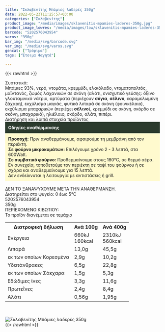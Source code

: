 ```yaml
---
title: "Σκλαβενίτης Μπάμιες λαδερές 350g"
date: 2022-05-23T11:25:57+03:00
categories: ["Σκλαβενίτης"]
product_image: "/media/images/sklavenitis-mpamies-laderes-350g.jpg"
product_image_lowres: "/media/images/low/sklavenitis-mpamies-laderes-350g.jpg"
barcode: "5202576043954"
varos: "350g"
bar_img: "/media/svg/barcode.svg"
var_img: "/media/svg/varos.svg"
gencat: ["Τρόφιμα"]
tags: ["Έτοιμα Φαγητά"]

---
```

{{< rawhtml >}}

<div class="sload555"><div class="product"><div id="sistatika">Συστατικά:</div><div class="alltext">Μπάμιες 93%, νερό, ντομάτα, κρεμμύδι, ελαιόλαδο, ντοματοπολτός, μαϊντανός, ζωμός λαχανικών σε σκόνη (αλάτι, ενισχυτικό γεύσης: όξινο γλουταμινικό νάτριο, αρτύματα (περιέχουν <b>σόγια</b>, <b>σέλινο</b>, καραμελωμένη ζάχαρη), εκχύλισμα μαγιάς, φυτικά λιπαρά σε σκόνη (φοινικέλαιο), εκχύλισμα μπαχαρικών (περιέχει <b>σέλινο</b>), κρεμμύδι σε σκόνη, σκόρδο σε σκόνη, μπαχαρικά), ηλιέλαιο, σκόρδο, αλάτι, πιπέρι.</div><div id="loipa">Διατήρηση και λοιπά στοιχεία προϊόντος</div><div class="alltext"><div style="background:#2b3a2d;padding:10px;color:#fff"><b>Οδηγίες αναθέρμανσης</b></div><div style="background:#ffface;padding:10px;"><b>Προσοχή:</b> Πριν αναθερμάνουμε, αφαιρούμε τη μεμβράνη από τον περιέκτη.<br><b>Σε φούρνο μικροκυμάτων:</b> Επιλέγουμε χρόνο 2 - 3 λεπτά, στα 600Watt.<br><b>Σε συμβατικό φούρνο:</b> Προθερμαίνουμε στους 180°C, σε θερμό αέρα. Εν συνεχεία, τοποθετούμε τον περιέκτη σε ταψί του φούρνου ή σε σχάρα και αναθερμαίνουμε για 15 λεπτά.<br>Δεν ενδείκνυται η λειτουργία με αντιστάσεις ή grill.</div><br>ΔΕΝ ΤΟ ΞΑΝΑΨΥΧΟΥΜΕ ΜΕΤΑ ΤΗΝ ΑΝΑΘΕΡΜΑΝΣΗ.<br>Διατηρείται στο ψυγείο: 0 έως 5°C<br></div><div id="barcode"><div id="barimage1"></div><span id="bartext">5202576043954</span></div><div id="varos"><div id="varosimage1"></div><span id="varostext">350g</span></div><div id="kivotio">ΠΕΡΙΕΧΟΜΕΝΟ ΚΙΒΩΤΙΟΥ:<br>Το προϊόν διανέμεται σε τεμάχια</div><div class="tabout"><table id="diatable"><tbody><tr><th>Διατροφική δήλωση</th><th>Ανά 100g</th><th>Ανά 400g</th></tr><tr><td class="texr2">Ενέργεια</td><td class="texr">660kJ<br>160kcal</td><td class="texr">2310kJ<br>560kcal</td></tr><tr><td class="texr2">Λιπαρά</td><td class="texr">13,0g</td><td class="texr">45,5g</td></tr><tr><td class="gray">εκ των οποίων Κορεσµένα</td><td class="gray2">2,9g</td><td class="gray2">10,2g</td></tr><tr><td class="texr2">Yδατάνθρακες</td><td class="texr">6,5g</td><td class="texr">22,8g</td></tr><tr><td class="gray">εκ των οποίων Σάκχαρα</td><td class="gray2">1,5g</td><td class="gray2">5,3g</td></tr><tr><td class="texr2">Eδώδιμες ίνες</td><td class="texr">3,3g</td><td class="texr">11,6g</td></tr><tr><td class="texr2">Πρωτεΐνες</td><td class="texr">2,4g</td><td class="texr">8,4g</td></tr><tr><td class="texr2">Αλάτι</td><td class="texr">0,56g</td><td class="texr">1,95g</td></tr></tbody></table></div><br><br><div class="pimg"><img alt="Σκλαβενίτης Μπάμιες λαδερές 350g" title="Σκλαβενίτης Μπάμιες λαδερές 350g" src="/media/images/sklavenitis-mpamies-laderes-350g.jpg"></div></div></div>
{{< /rawhtml >}}


